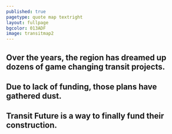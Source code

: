 ```yaml
---
published: true
pagetype: quote map textright
layout: fullpage
bgcolor: 013ADF
image: transitmap2
---
```


## Over the years, the region has dreamed up dozens of game changing transit projects.

## Due to lack of funding, those plans have gathered dust.


## Transit Future is a way to finally fund their construction.
